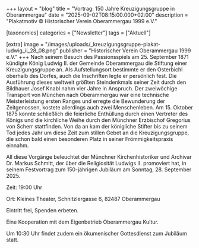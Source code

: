 +++
layout = "blog"
title = "Vortrag: 150 Jahre Kreuzigungsgruppe in Oberammergau"
date = "2025-09-02T08:15:00.000+02:00"
description = "Plakatmotiv © Historischer Verein Oberammergau 1999 e.V."

[taxonomies]
categories = ["Newsletter"]
tags = ["Aktuell"]

[extra]
image = "/images/uploads/_kreuzigungsgruppe-plakat-ludwig_ii_28_08.png"
publisher = "Historischer Verein Oberammergau 1999 e.V."
+++
Nach seinem Besuch des Passionsspiels am 25. September 1871 kündigte König Ludwig II. der Gemeinde Oberammergau die Stiftung einer Kreuzigungsgruppe an. Als Aufstellungsort bestimmte er den Osterbichl oberhalb des Dorfes, auch die Inschriften legte er persönlich fest. Die Ausführung dieses weltweit größten Steindenkmals seiner Zeit durch den Bildhauer Josef Knabl nahm vier Jahre in Anspruch. Der zweiwöchige Transport von München nach Oberammergau war eine technische Meisterleistung ersten Ranges und erregte die Bewunderung der Zeitgenossen, kostete allerdings auch zwei Menschenleben. Am 15. Oktober 1875 konnte schließlich die feierliche Enthüllung durch einen Vertreter des Königs und die kirchliche Weihe durch den Münchner Erzbischof Gregorius von Scherr stattfinden. Von da an kam der königliche Stifter bis zu seinem Tod jedes Jahr um diese Zeit zum stillen Gebet an die Kreuzigungsgruppe, die schon bald einen besonderen Platz in seiner Frömmigkeitspraxis einnahm.

All diese Vorgänge beleuchtet der Münchner Kirchenhistoriker und Archivar Dr. Markus Schmitt, der über die Religiosität Ludwigs II. promoviert hat, in seinem Festvortrag zum 150-jährigen Jubiläum am Sonntag, 28. September 2025.

Zeit: 19:00 Uhr

Ort: Kleines Theater, Schnitzlergasse 6, 82487 Oberammergau

Eintritt frei, Spenden erbeten.

Eine Kooperation mit dem Eigenbetrieb Oberammergau Kultur.

Um 10:30 Uhr findet zudem ein ökumenischer Gottesdienst zum Jubiläum statt.
